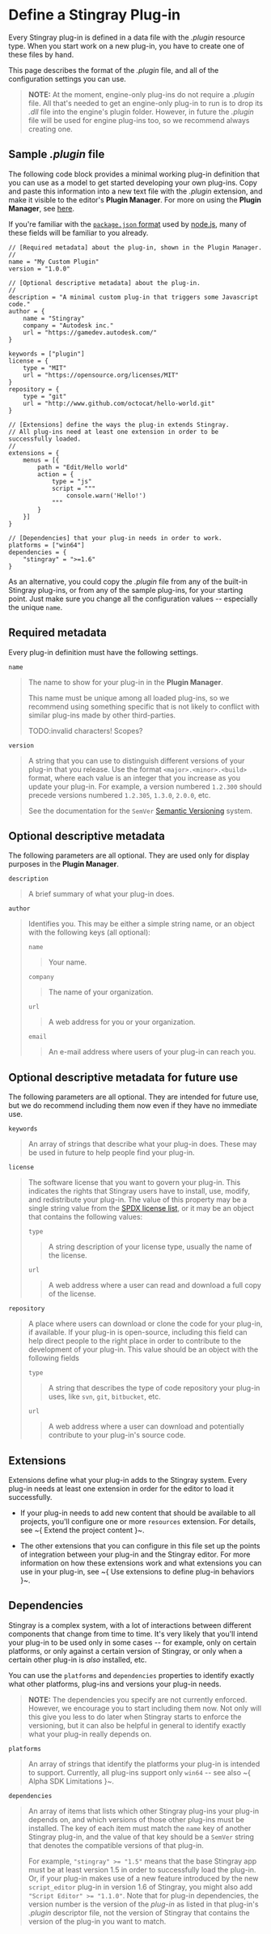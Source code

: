 # Define a Stingray Plug-in

Every Stingray plug-in is defined in a data file with the *.plugin* resource type. When you start work on a new plug-in, you have to create one of these files by hand.

This page describes the format of the *.plugin* file, and all of the configuration settings you can use.

>	**NOTE:** At the moment, engine-only plug-ins do not require a *.plugin* file. All that's needed to get an engine-only plug-in to run is to drop its *.dll* file into the engine's plugin folder. However, in future the *.plugin* file will be used for engine plug-ins too, so we recommend always creating one.

## Sample *.plugin* file

The following code block provides a minimal working plug-in definition that you can use as a model to get started developing your own plug-ins. Copy and paste this information into a new text file with the *.plugin* extension, and make it visible to the editor's **Plugin Manager**. For more on using the **Plugin Manager**, see [here](http://help.autodesk.com/view/Stingray/ENU/?guid=__stingray_help_plugins_add_remove_plugins_html).

If you're familiar with the [`package.json` format](https://docs.npmjs.com/files/package.json) used by [node.js](https://nodejs.org/en/), many of these fields will be familiar to you already.

~~~{sjson}
// [Required metadata] about the plug-in, shown in the Plugin Manager.
//
name = "My Custom Plugin"
version = "1.0.0"

// [Optional descriptive metadata] about the plug-in.
//
description = "A minimal custom plug-in that triggers some Javascript code."
author = {
	name = "Stingray"
	company = "Autodesk inc."
	url = "https://gamedev.autodesk.com/"
}

keywords = ["plugin"]
license = {
    type = "MIT"
    url = "https://opensource.org/licenses/MIT"
}
repository = {
    type = "git"
    url = "http://www.github.com/octocat/hello-world.git"
}

// [Extensions] define the ways the plug-in extends Stingray.
// All plug-ins need at least one extension in order to be successfully loaded.
//
extensions = {
	menus = [{
		path = "Edit/Hello world"
		action = {
			type = "js"
			script = """
				console.warn('Hello!')
			"""
		}
	}]
}

// [Dependencies] that your plug-in needs in order to work.
platforms = ["win64"]
dependencies = {
	"stingray" = ">=1.6"
}
~~~

As an alternative, you could copy the *.plugin* file from any of the built-in Stingray plug-ins, or from any of the sample plug-ins, for your starting point. Just make sure you change all the configuration values -- especially the unique `name`.

## Required metadata

Every plug-in definition must have the following settings.

`name`

>	The name to show for your plug-in in the **Plugin Manager**.
>
>	This name must be unique among all loaded plug-ins, so we recommend using something specific that is not likely to conflict with similar plug-ins made by other third-parties.
>
>	TODO:invalid characters! Scopes?

`version`

>	A string that you can use to distinguish different versions of your plug-in that you release. Use the format `<major>.<minor>.<build>` format, where each value is an integer that you increase as you update your plug-in. For example, a version numbered `1.2.300` should precede versions numbered `1.2.305`, `1.3.0`, `2.0.0`, etc.
>
>	See the documentation for the `SemVer` [Semantic Versioning](http://semver.org/) system.

## Optional descriptive metadata

The following parameters are all optional. They are used only for display purposes in the **Plugin Manager**.

`description`

>	A brief summary of what your plug-in does.

`author`

>	Identifies you. This may be either a simple string name, or an object with the following keys (all optional):
>
>	`name`
>
>	>	Your name.
>
>	`company`
>
>	>	The name of your organization.
>
>	`url`
>
>	>	A web address for you or your organization.
>
>	`email`
>
>	>	An e-mail address where users of your plug-in can reach you.

## Optional descriptive metadata for future use

The following parameters are all optional. They are intended for future use, but we do recommend including them now even if they have no immediate use.

`keywords`

>	An array of strings that describe what your plug-in does. These may be used in future to help people find your plug-in.

`license`

>	The software license that you want to govern your plug-in. This indicates the rights that Stingray users have to install, use, modify, and redistribute your plug-in. The value of this property may be a single string value from the [SPDX license list](https://spdx.org/licenses/), or it may be an object that contains the following values:
>
>	`type`
>
>	>	A string description of your license type, usually the name of the license.
>
>	`url`
>
>	>	A web address where a user can read and download a full copy of the license.

`repository`

>	A place where users can download or clone the code for your plug-in, if available. If your plug-in is open-source, including this field can help direct people to the right place in order to contribute to the development of your plug-in. This value should be an object with the following fields
>
>	`type`
>
>	>	A string that describes the type of code repository your plug-in uses, like `svn`, `git`, `bitbucket`, etc.
>
>	`url`
>
>	>	A web address where a user can download and potentially contribute to your plug-in's source code.

## Extensions

Extensions define what your plug-in adds to the Stingray system. Every plug-in needs at least one extension in order for the editor to load it successfully.

-	If your plug-in needs to add new content that should be available to all projects, you'll configure one or more `resources` extension. For details, see ~{ Extend the project content }~.

-	The other extensions that you can configure in this file set up the points of integration between your plug-in and the Stingray editor. For more information on how these extensions work and what extensions you can use in your plug-in, see ~{ Use extensions to define plug-in behaviors }~.

## Dependencies

Stingray is a complex system, with a lot of interactions between different components that change from time to time. It's very likely that you'll intend your plug-in to be used only in some cases -- for example, only on certain platforms, or only against a certain version of Stingray, or only when a certain other plug-in is *also* installed, etc.

You can use the `platforms` and `dependencies` properties to identify exactly what other platforms, plug-ins and versions your plug-in needs.

>	**NOTE:** The dependencies you specify are not currently enforced. However, we encourage you to start including them now. Not only will this give you less to do later when Stingray starts to enforce the versioning, but it can also be helpful in general to identify exactly what your plug-in really depends on.

`platforms`

>	An array of strings that identify the platforms your plug-in is intended to support. Currently, all plug-ins support only `win64` -- see also ~{ Alpha SDK Limitations }~.

`dependencies`

>	An array of items that lists which other Stingray plug-ins your plug-in depends on, and which versions of those other plug-ins must be installed. The key of each item must match the `name` key of another Stingray plug-in, and the value of that key should be a `SemVer` string that denotes the compatible versions of that plug-in.
>
>	For example, `"stingray" >= "1.5"` means that the base Stingray app must be at least version 1.5 in order to successfully load the plug-in. Or, if your plug-in makes use of a new feature introduced by the new `script_editor` plug-in in version 1.6 of Stingray, you might also add `"Script Editor" >= "1.1.0"`. Note that for plug-in dependencies, the version number is the version of the *plug-in* as listed in that plug-in's *.plugin* descriptor file, not the version of Stingray that contains the version of the plug-in you want to match.
